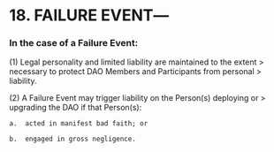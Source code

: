 # 18.  FAILURE EVENT―

 
### In the case of a Failure Event:

(1) Legal personality and limited liability are maintained to the extent
    > necessary to protect DAO Members and Participants from personal
    > liability.

(2) A Failure Event may trigger liability on the Person(s) deploying or
    > upgrading the DAO if that Person(s):

    a.  acted in manifest bad faith; or

    b.  engaged in gross negligence.
